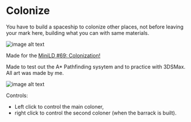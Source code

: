 # Colonize

You have to build a spaceship to colonize other places, not before leaving your mark here, building what you can with same materials.


![image alt text](https://thumbs.gfycat.com/NeedyPeskyFlea-size_restricted.gif)
 

Made for the
[MiniLD #69: Colonization!](http://ludumdare.com/compo/2016/07/10/minild-69-colonization/)

Made to test out the A* Pathfinding sysytem and to practice with 3DSMax. All art was made by me.

![image alt text](https://thumbs.gfycat.com/SentimentalFickleHumpbackwhale-size_restricted.gif)

Controls: 
* Left click to control the main coloner, 
* right click to control the second coloner (when the barrack is built).